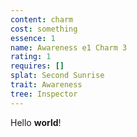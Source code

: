 ```yaml
---
content: charm
cost: something
essence: 1
name: Awareness e1 Charm 3
rating: 1
requires: []
splat: Second Sunrise
trait: Awareness
tree: Inspector
---
```


Hello **world**!
